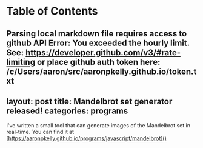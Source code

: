
Table of Contents
=================

Parsing local markdown file requires access to github API
Error: You exceeded the hourly limit. See: https://developer.github.com/v3/#rate-limiting
or place github auth token here: /c/Users/aaron/src/aaronpkelly.github.io/token.txt
---
layout: post
title: Mandelbrot set generator released!
categories: programs
---

I've written a small tool that can generate images of the Mandelbrot set in
real-time. You can find it at
[https://aaronpkelly.github.io/programs/javascript/mandelbrot]()
